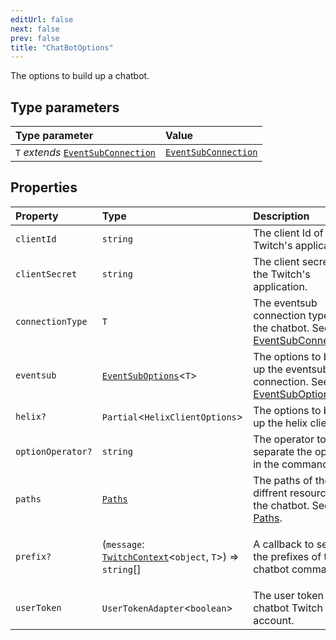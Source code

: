 ```yaml
---
editUrl: false
next: false
prev: false
title: "ChatBotOptions"
---
```


The options to build up a chatbot.

## Type parameters

| Type parameter | Value |
| :------ | :------ |
| `T` *extends* [`EventSubConnection`](/api/chatbot/enumerations/eventsubconnection/) | [`EventSubConnection`](/api/chatbot/enumerations/eventsubconnection/) |

## Properties

| Property | Type | Description |
| :------ | :------ | :------ |
| `clientId` | `string` | The client Id of the Twitch's application. |
| `clientSecret` | `string` | The client secret of the Twitch's application. |
| `connectionType` | `T` | The eventsub connection type of the chatbot. See [EventSubConnection](../../api/chatbot/enumerations/eventsubconnection). |
| `eventsub` | [`EventSubOptions`](/api/chatbot/type-aliases/eventsuboptions/)\<`T`\> | The options to build up the eventsub connection. See [EventSubOptions](../../api/chatbot/type-aliases/eventsuboptions). |
| `helix?` | `Partial`\<`HelixClientOptions`\> | The options to build up the helix client. |
| `optionOperator?` | `string` | The operator to separate the options in the command. |
| `paths` | [`Paths`](/api/chatbot/interfaces/paths/) | The paths of the diffrent resources of the chatbot. See [Paths](../../api/chatbot/interfaces/paths). |
| `prefix?` | (`message`: [`TwitchContext`](/api/chatbot/classes/twitchcontext/)\<`object`, `T`\>) => `string`[] | <p>A callback to set up the prefixes of the chatbot commands.</p> |
| `userToken` | `UserTokenAdapter`\<`boolean`\> | The user token of the chatbot Twitch account. |
